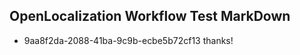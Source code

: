 ## OpenLocalization Workflow Test MarkDown
* 9aa8f2da-2088-41ba-9c9b-ecbe5b72cf13 thanks!

<!--HONumber=Aug16_HO4-->


